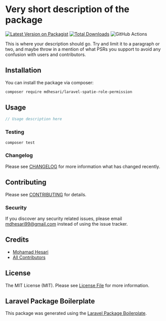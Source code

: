 # Very short description of the package

[![Latest Version on Packagist](https://img.shields.io/packagist/v/mdhesari/laravel-spatie-role-permission.svg?style=flat-square)](https://packagist.org/packages/mdhesari/laravel-spatie-role-permission)
[![Total Downloads](https://img.shields.io/packagist/dt/mdhesari/laravel-spatie-role-permission.svg?style=flat-square)](https://packagist.org/packages/mdhesari/laravel-spatie-role-permission)
![GitHub Actions](https://github.com/mdhesari/laravel-spatie-role-permission/actions/workflows/main.yml/badge.svg)

This is where your description should go. Try and limit it to a paragraph or two, and maybe throw in a mention of what PSRs you support to avoid any confusion with users and contributors.

## Installation

You can install the package via composer:

```bash
composer require mdhesari/laravel-spatie-role-permission
```

## Usage

```php
// Usage description here
```

### Testing

```bash
composer test
```

### Changelog

Please see [CHANGELOG](CHANGELOG.md) for more information what has changed recently.

## Contributing

Please see [CONTRIBUTING](CONTRIBUTING.md) for details.

### Security

If you discover any security related issues, please email mdhesari99@gmail.com instead of using the issue tracker.

## Credits

-   [Mohamad Hesari](https://github.com/mdhesari)
-   [All Contributors](../../contributors)

## License

The MIT License (MIT). Please see [License File](LICENSE.md) for more information.

## Laravel Package Boilerplate

This package was generated using the [Laravel Package Boilerplate](https://laravelpackageboilerplate.com).
